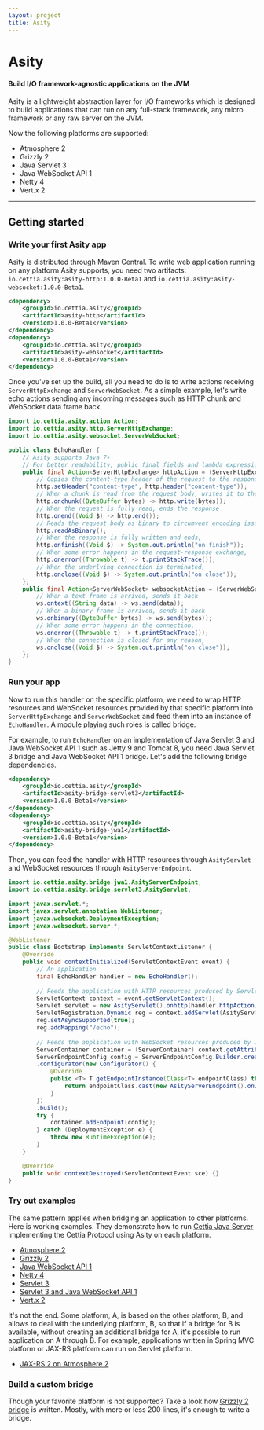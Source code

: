 ```yaml
---
layout: project
title: Asity
---
```


<h1>Asity</h1>
<h4 class="subheader">Build I/O framework-agnostic applications on the JVM</h4>

Asity is a lightweight abstraction layer for I/O frameworks which is designed to build applications that can run on any full-stack framework, any micro framework or any raw server on the JVM.

Now the following platforms are supported:

<ul class="inline-list">
<li>Atmosphere 2</li>
<li>Grizzly 2</li>
<li>Java Servlet 3</li>
<li>Java WebSocket API 1</li>
<li>Netty 4</li>
<li>Vert.x 2</li>
</ul>

---

## Getting started

### Write your first Asity app

Asity is distributed through Maven Central. To write web application running on any platform Asity supports, you need two artifacts: `io.cettia.asity:asity-http:1.0.0-Beta1` and `io.cettia.asity:asity-websocket:1.0.0-Beta1`.

```xml
<dependency>
    <groupId>io.cettia.asity</groupId>
    <artifactId>asity-http</artifactId>
    <version>1.0.0-Beta1</version>
</dependency>
<dependency>
    <groupId>io.cettia.asity</groupId>
    <artifactId>asity-websocket</artifactId>
    <version>1.0.0-Beta1</version>
</dependency>
```

Once you've set up the build, all you need to do is to write actions receiving `ServerHttpExchange` and `ServerWebSocket`. As a simple example, let's write echo actions sending any incoming messages such as HTTP chunk and WebSocket data frame back.

```java
import io.cettia.asity.action.Action;
import io.cettia.asity.http.ServerHttpExchange;
import io.cettia.asity.websocket.ServerWebSocket;

public class EchoHandler {
    // Asity supports Java 7+
    // For better readability, public final fields and lambda expressions in Java 8 are used here
    public final Action<ServerHttpExchange> httpAction = (ServerHttpExchange http) -> {
        // Copies the content-type header of the request to the response
        http.setHeader("content-type", http.header("content-type"));
        // When a chunk is read from the request body, writes it to the response body
        http.onchunk((ByteBuffer bytes) -> http.write(bytes));
        // When the request is fully read, ends the response
        http.onend((Void $) -> http.end());
        // Reads the request body as binary to circumvent encoding issue
        http.readAsBinary();
        // When the response is fully written and ends,
        http.onfinish((Void $) -> System.out.println("on finish"));
        // When some error happens in the request-response exchange,
        http.onerror((Throwable t) -> t.printStackTrace());
        // When the underlying connection is terminated,
        http.onclose((Void $) -> System.out.println("on close"));
    };
    public final Action<ServerWebSocket> websocketAction = (ServerWebSocket ws) -> {
        // When a text frame is arrived, sends it back
        ws.ontext((String data) -> ws.send(data));
        // When a binary frame is arrived, sends it back
        ws.onbinary((ByteBuffer bytes) -> ws.send(bytes));
        // When some error happens in the connection,
        ws.onerror((Throwable t) -> t.printStackTrace());
        // When the connection is closed for any reason,
        ws.onclose((Void $) -> System.out.println("on close"));
    };
}
```

### Run your app

Now to run this handler on the specific platform, we need to wrap HTTP resources and WebSocket resources provided by that specific platform into `ServerHttpExchange` and `ServerWebSocket` and feed them into an instance of `EchoHandler`. A module playing such roles is called bridge.

For example, to run `EchoHandler` on an implementation of Java Servlet 3 and Java WebSocket API 1 such as Jetty 9 and Tomcat 8, you need Java Servlet 3 bridge and Java WebSocket API 1 bridge. Let's add the following bridge dependencies.

```xml
<dependency>
    <groupId>io.cettia.asity</groupId>
    <artifactId>asity-bridge-servlet3</artifactId>
    <version>1.0.0-Beta1</version>
</dependency>
<dependency>
    <groupId>io.cettia.asity</groupId>
    <artifactId>asity-bridge-jwa1</artifactId>
    <version>1.0.0-Beta1</version>
</dependency>
```

Then, you can feed the handler with HTTP resources through `AsityServlet` and WebSocket resources through `AsityServerEndpoint`.

```java
import io.cettia.asity.bridge.jwa1.AsityServerEndpoint;
import io.cettia.asity.bridge.servlet3.AsityServlet;

import javax.servlet.*;
import javax.servlet.annotation.WebListener;
import javax.websocket.DeploymentException;
import javax.websocket.server.*;

@WebListener
public class Bootstrap implements ServletContextListener {
    @Override
    public void contextInitialized(ServletContextEvent event) {
        // An application
        final EchoHandler handler = new EchoHandler();
        
        // Feeds the application with HTTP resources produced by Servlet 3
        ServletContext context = event.getServletContext();
        Servlet servlet = new AsityServlet().onhttp(handler.httpAction);
        ServletRegistration.Dynamic reg = context.addServlet(AsityServlet.class.getName(), servlet);
        reg.setAsyncSupported(true);
        reg.addMapping("/echo");
        
        // Feeds the application with WebSocket resources produced by Java WebSocket API 1
        ServerContainer container = (ServerContainer) context.getAttribute(ServerContainer.class.getName());
        ServerEndpointConfig config = ServerEndpointConfig.Builder.create(AsityServerEndpoint.class, "/echo")
        .configurator(new Configurator() {
            @Override
            public <T> T getEndpointInstance(Class<T> endpointClass) throws InstantiationException {
                return endpointClass.cast(new AsityServerEndpoint().onwebsocket(handler.websocketAction));
            }
        })
        .build();
        try {
            container.addEndpoint(config);
        } catch (DeploymentException e) {
            throw new RuntimeException(e);
        }
    }

    @Override
    public void contextDestroyed(ServletContextEvent sce) {}
}
```

### Try out examples

The same pattern applies when bridging an application to other platforms. Here is working examples. They demonstrate how to run [Cettia Java Server](/projects/cettia-java-server) implementing the Cettia Protocol using Asity on each platform.

<ul class="inline-list">
<li><a href="https://github.com/cettia/cettia-examples/tree/master/archetype/cettia-java-server/platform/atmosphere2">Atmosphere 2</a></li>
<li><a href="https://github.com/cettia/cettia-examples/tree/master/archetype/cettia-java-server/platform/grizzly2">Grizzly 2</a></li>
<li><a href="https://github.com/cettia/cettia-examples/tree/master/archetype/cettia-java-server/platform/jwa1">Java WebSocket API 1</a></li>
<li><a href="https://github.com/cettia/cettia-examples/tree/master/archetype/cettia-java-server/platform/netty4">Netty 4</a></li>
<li><a href="https://github.com/cettia/cettia-examples/tree/master/archetype/cettia-java-server/platform/servlet3">Servlet 3</a></li>
<li><a href="https://github.com/cettia/cettia-examples/tree/master/archetype/cettia-java-server/platform/servlet3-jwa1">Servlet 3 and Java WebSocket API 1</a></li>
<li><a href="https://github.com/cettia/cettia-examples/tree/master/archetype/cettia-java-server/platform/vertx2">Vert.x 2</a></li>
</ul>

It's not the end. Some platform, A, is based on the other platform, B, and allows to deal with the underlying platform, B, so that if a bridge for B is available, without creating an additional bridge for A, it's possible to run application on A through B. For example, applications written in Spring MVC platform or JAX-RS platform can run on Servlet platform.

<ul class="inline-list">
<li><a href="https://github.com/cettia/cettia-examples/tree/master/archetype/cettia-java-server/platform-on-platform/jaxrs2-atmosphere2">JAX-RS 2 on Atmosphere 2</a></li>
</ul>

### Build a custom bridge

Though your favorite platform is not supported? Take a look how [Grizzly 2 bridge](https://github.com/cettia/asity/tree/1.0.0-Beta1/bridge-grizzly2) is written. Mostly, with more or less 200 lines, it's enough to write a bridge.